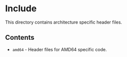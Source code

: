 # Include
This directory contains architecture specific header files.

## Contents
- `amd64` - Header files for AMD64 specific code.

